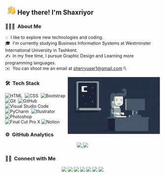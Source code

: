 <img alt="Night Coding" src="./assets/Hand%20Wave.gif" width='40' align="left"/><h2>Hey there! I'm Shaxriyor</h2>

<!-- ## 👋 &nbsp;Hey there! I'm Shaxriyor -->

### 👨🏻‍💻 &nbsp;About Me

💡 &nbsp;I like to explore new technologies and coding.\
🎓 &nbsp;I'm currently studying Business Information Systems at Westminster International University in Tashkent.\
✍️ &nbsp;In my free time, I pursue Graphic Design and Learning more programming languages.\
✉️ &nbsp;You can shoot me an email at sherryuser1@gmail.com !\

<img alt="Night Coding" src="https://raw.githubusercontent.com/AVS1508/AVS1508/master/assets/Night-Coding.gif" align="right"/>

### 🛠 &nbsp;Tech Stack

![HTML](https://img.shields.io/badge/-HTML-05122A?style=flat&logo=HTML5)&nbsp;
![CSS](https://img.shields.io/badge/-CSS-05122A?style=flat&logo=CSS3&logoColor=1572B6)&nbsp;
![Bootstrap](https://img.shields.io/badge/-Bootstrap-05122A?style=flat&logo=bootstrap&logoColor=563D7C)\
![Git](https://img.shields.io/badge/-Git-05122A?style=flat&logo=git)&nbsp;
![GitHub](https://img.shields.io/badge/-GitHub-05122A?style=flat&logo=github)&nbsp;
![Visual Studio Code](https://img.shields.io/badge/-Visual%20Studio%20Code-05122A?style=flat&logo=visual-studio-code&logoColor=007ACC)&nbsp;
![PyCharm](https://img.shields.io/badge/-PyCharm-05122A?style=flat&logo=pycharm&logoColor=007ACC)&nbsp;
![Illustrator](https://img.shields.io/badge/-Illustrator-05122A?style=flat&logo=adobe-illustrator)&nbsp;
![Photoshop](https://img.shields.io/badge/-Photoshop-05122A?style=flat&logo=adobe-photoshop)&nbsp;
![Final Cut Pro X](https://img.shields.io/badge/-GitKraken-05122A?style=flat&logo=gitkraken)
![Notion](https://img.shields.io/badge/-Notion-05122A?style=flat&logo=notion)

### ⚙️ &nbsp;GitHub Analytics

<p align="center">
<a href="https://github.com/sherrryuser">
  <img height="180em" src="https://github-readme-stats-eight-theta.vercel.app/api?username=sherryuser&show_icons=true&theme=algolia&include_all_commits=true&count_private=true"/>
  <img height="180em" src="https://github-readme-stats-eight-theta.vercel.app/api/top-langs/?username=sherryuser&layout=compact&langs_count=8&theme=algolia"/>
</a>
</p>

### 🤝🏻 &nbsp;Connect with Me

<p align="center">
<a href="https://www.shaxriyor.me"><img src="https://img.shields.io/badge/-shaxriyor.me-3423A6?style=flat&logo=Google-Chrome&logoColor=white"/></a>
<a href="https://instagram.com/sherryuser"><img src="https://img.shields.io/badge/-@sherryuser-E4405F?style=flat&logo=Instagram&logoColor=white"/></a>
<a href="https://facebook.com/sherryuser7"><img src="https://img.shields.io/badge/-@sherryuser7-1877F2?style=flat&logo=Facebook&logoColor=white"/></a>
<a href="https://www.t.me/sherryuser"><img src="https://img.shields.io/badge/-@sherryuser-3DA4E3?style=flat&logo=Telegram&logoColor=white"/></a>
<a href="https://www.twitter.com/sherryuser"><img src="https://img.shields.io/badge/-@sherryuser-1769FF?style=flat&logo=Twitter&logoColor=white"/></a>
<a href="https://linkedin.com/in/sherryuser"><img src="https://img.shields.io/badge/-Shaxriyor%20Ergashev-0077B5?style=flat&logo=Linkedin&logoColor=white"/></a>
<a href="mailto:sherryuser1@gmail.com"><img src="https://img.shields.io/badge/-sherryuser1@gmail.com-D14836?style=flat&logo=Gmail&logoColor=white"/></a>
</p>
